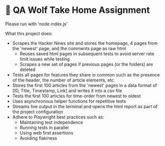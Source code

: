 # 🐺 QA Wolf Take Home Assignment

Please run with 'node index.js'

What this project does:
- Scrapes the Hacker News site and stores the homepage, 4 pages from the 'newest' page, and the comments page as raw html
    - Reuses saved html pages in subsequent tests to avoid server rate limit issues while testing
    - Scrapes a new set of pages if previous pages (or the folders) are deleted
- Tests all pages for features they share in common such as the presence of the header, the number of article elements, etc.
- Stores the first 100 articles from the 'newest' pages in a data format of [ID, Title, Timestamp, Link] and writes it into a csv file
- Tests the first 100 articles for time-order from newest to oldest
- Uses asynchronous helper functions for repetitive tests
- Streams live output in the terminal and opens the html report as part of the project configuration
- Adhere to Playwright best practices such as:
    - Maintaining test independence
    - Running tests in parallel
    - Using web first assertions
    - Avoiding flakiness